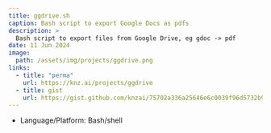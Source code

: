 ```yaml
---
title: ggdrive.sh
caption: Bash script to export Google Docs as pdfs
description: >
  Bash script to export files from Google Drive, eg gdoc -> pdf
date: 11 Jun 2024
image: 
  path: /assets/img/projects/ggdrive.png
links:
  - title: "perma"
    url: https://knz.ai/projects/ggdrive
  - title: gist
    url: https://gist.github.com/knzai/75702a336a25646e6c0039f96d5732b9
---
```


- Language/Platform: Bash/shell

